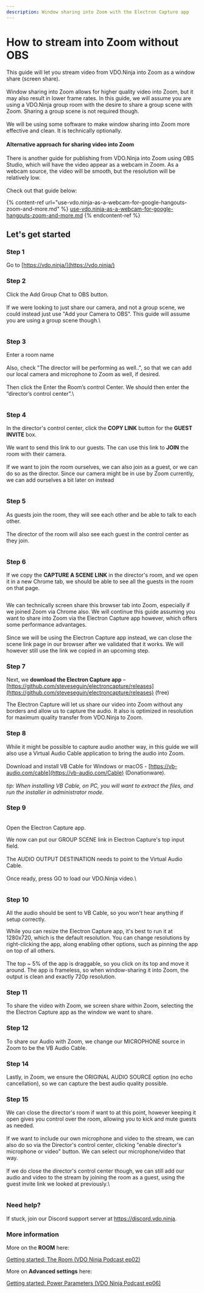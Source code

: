 ```yaml
---
description: Window sharing into Zoom with the Electron Capture app
---
```


# How to stream into Zoom without OBS

This guide will let you stream video from VDO.Ninja into Zoom as a window share (screen share). \
\
Window sharing into Zoom allows for higher quality video into Zoom, but it may also result in lower frame rates. In this guide, we will assume you are using a VDO.Ninja group room with the desire to share a group scene with Zoom.  Sharing a group scene is not required though.\
\
We will be using some software to make window sharing into Zoom more effective and clean. It is technically optionally.

#### Alternative approach for sharing video into Zoom

There is another guide for publishing from VDO.Ninja into Zoom using OBS Studio, which will have the video appear as a webcam in Zoom.  As a webcam source, the video will be smooth, but the resolution will be relatively low.\
\
Check out that guide below:

{% content-ref url="use-vdo.ninja-as-a-webcam-for-google-hangouts-zoom-and-more.md" %}
[use-vdo.ninja-as-a-webcam-for-google-hangouts-zoom-and-more.md](use-vdo.ninja-as-a-webcam-for-google-hangouts-zoom-and-more.md)
{% endcontent-ref %}



## Let's get started

### Step 1

Go to [https://vdo.ninja/](https://vdo.ninja/)

### Step 2

Click the Add Group Chat to OBS button.\
\
If we were looking to just share our camera, and not a group scene, we could instead just use "Add your Camera to OBS".   This guide will assume you are using a group scene though.\


<figure><img src="../.gitbook/assets/image (17).png" alt=""><figcaption></figcaption></figure>

### Step 3

Enter a room name\
\
Also, check "The director will be performing as well..", so that we can add our local camera and microphone to Zoom as well, if desired.\
\
Then click the Enter the Room’s control Center.  We should then enter the “director’s control center”.\


<figure><img src="../.gitbook/assets/image (23).png" alt=""><figcaption></figcaption></figure>

### Step 4

In the director's control center, click the **COPY LINK** button for the **GUEST INVITE** box.\
\
We want to send this link to our guests. The can use this link to **JOIN** the room with their camera.\
\
If we want to join the room ourselves, we can also join as a guest, or we can do so as the director. Since our camera might be in use by Zoom currently, we can add ourselves a bit later on instead

<figure><img src="../.gitbook/assets/image (22).png" alt=""><figcaption></figcaption></figure>

### Step 5

As guests join the room, they will see each other and be able to talk to each other.\
\
The director of the room will also see each guest in the control center as they join.

<figure><img src="../.gitbook/assets/image (34).png" alt=""><figcaption></figcaption></figure>

### Step 6

If we copy the **CAPTURE A SCENE LINK** in the director's room, and we open it in a new Chrome tab, we should be able to see all the guests in the room on that page.

<figure><img src="../.gitbook/assets/image (31).png" alt=""><figcaption></figcaption></figure>

We can technically screen share this browser tab into Zoom, especially if we joined Zoom via Chrome also. We will continue this guide assuming you want to share into Zoom via the Electron Capture app however, which offers some performance advantages.\
\
Since we will be using the Electron Capture app instead, we can close the scene link page in our browser after we validated that it works.  We will however still use the link we copied in an upcoming step.

### Step 7

Next, we **download the Electron Capture app** – [https://github.com/steveseguin/electroncapture/releases](https://github.com/steveseguin/electroncapture/releases) (free)

The Electron Capture will let us share our video into Zoom without any borders and allow us to capture the audio. It also is optimized in resolution for maximum quality transfer from VDO.Ninja to Zoom.&#x20;

### Step 8

While it might be possible to capture audio another way, in this guide we will also use a Virtual Audio Cable application to bring the audio into Zoom.\
\
Download and install VB Cable for Windows or macOS - [https://vb-audio.com/cable](https://vb-audio.com/Cable) (Donationware).\
\
_tip:  When installing VB Cable, on PC, you will want to extract the files, and run the installer in administrator mode._&#x20;

### Step 9

\
Open the Electron Capture app.

We now can put our GROUP SCENE link in Electron Capture's top input field. \
\
The AUDIO OUTPUT DESTINATION needs to point to the Virtual Audio Cable. \
\
Once ready, press GO to load our VDO.Ninja video.\


<figure><img src="../.gitbook/assets/image (29).png" alt=""><figcaption></figcaption></figure>

### Step 10

All the audio should be sent to VB Cable, so you won't hear anything if setup correctly.

While you can resize the Electron Capture app, it's best to run it at 1280x720, which is the default resolution. You can change resolutions by right-clicking the app, along enabling other options, such as pinning the app on top of all others.\
\
The top \~ 5% of the app is draggable, so you click on its top and move it around. The app is frameless, so when window-sharing it into Zoom, the output is clean and exactly 720p resolution.

### Step 11

To share the video with Zoom, we screen share within Zoom, selecting the the Electron Capture app as the window we want to share.

### Step 12

To share our Audio with Zoom, we change our MICROPHONE source in Zoom to be the VB Audio Cable.&#x20;

### Step 14

Lastly, in Zoom, we ensure the ORIGINAL AUDIO SOURCE option (no echo cancellation), so we can capture the best audio quality possible.

### Step 15

We can close the director's room if want to at this point, however keeping it open gives you control over the room, allowing you to kick and mute guests as needed.\
\
If we want to include our own microphone and video to the stream, we can also do so via the Director's control center, clicking "enable director's microphone or video" button. We can select our microphone/video that way.\
\
If we do close the director's control center though, we can still add our audio and video to the stream by joining the room as a guest, using the guest invite link we looked at previously.\


<figure><img src="../.gitbook/assets/image.png" alt=""><figcaption></figcaption></figure>

### Need help?

If stuck, join our Discord support server at https://discord.vdo.ninja.

### More information

More on the **ROOM** here:

[Getting started: The Room (VDO Ninja Podcast ep02)](https://youtu.be/m1cIT1kdlEo)

More on **Advanced settings** here:

[Getting started: Power Parameters (VDO Ninja Podcast ep06)](https://youtu.be/l9BNTTNY08s)
